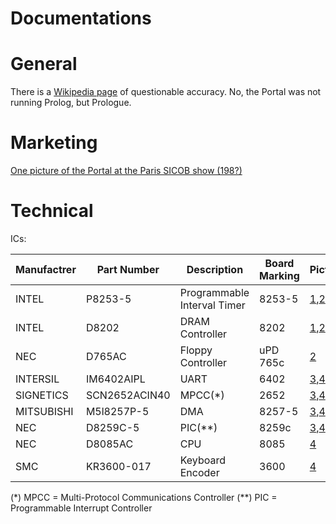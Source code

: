 Documentations
==============

# General

There is a [Wikipedia page](https://en.wikipedia.org/wiki/Portal_(computer)) of questionable accuracy. No, the Portal was not running Prolog, but Prologue.

# Marketing

[One picture of the Portal at the Paris SICOB show (198?)](portal_au_sicob.pdf)

# Technical

ICs:

Manufactrer | Part Number | Description | Board Marking | Pictures | Documentation
----------- | ----------- | ----------- | ------------- | -------- | -------------
INTEL | P8253-5 | Programmable Interval Timer | 8253-5 | [1](../images/motherboard_1.jpg),[2](../images/motherboard_2.jpg)
INTEL | D8202 | DRAM Controller | 8202 | [1](../images/motherboard_1.jpg),[2](../images/motherboard_2.jpg) | [Datasheet](https://archive.org/details/intel-8202-datasheet)
NEC | D765AC | Floppy Controller | uPD 765c | [2](../images/motherboard_2.jpg) | [Datasheet](UPD765_Datasheet_OCRed.pdf)
INTERSIL | IM6402AIPL | UART | 6402 | [3](../images/motherboard_3.jpg),[4](../images/motherboard_4.jpg)
SIGNETICS | SCN2652ACIN40 | MPCC(*) | 2652 | [3](../images/motherboard_3.jpg),[4](../images/motherboard_4.jpg) | [Datasheet](364-22200-0-SCN2652.pdf)
MITSUBISHI | M5l8257P-5 | DMA | 8257-5 | [3](../images/motherboard_3.jpg),[4](../images/motherboard_4.jpg)
NEC | D8259C-5 | PIC(**) | 8259c | [3](../images/motherboard_3.jpg),[4](../images/motherboard_4.jpg)
NEC | D8085AC | CPU | 8085 | [4](../images/motherboard_4.jpg)
SMC | KR3600-017 | Keyboard Encoder | 3600 | [4](../images/motherboard_4.jpg) | [Datasheet](SMC%20KR3600-XX,ST,STD,PRO%20specifications.pdf)

(*)  MPCC = Multi-Protocol Communications Controller
(**) PIC = Programmable Interrupt Controller
